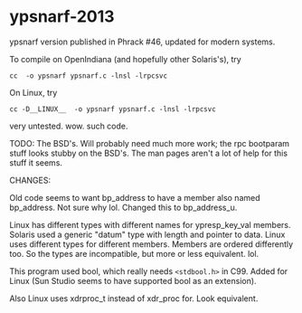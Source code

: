 ypsnarf-2013
============

ypsnarf version published in Phrack #46, updated for modern systems.

To compile on OpenIndiana (and hopefully other Solaris's), try

    cc  -o ypsnarf ypsnarf.c -lnsl -lrpcsvc

On Linux, try 

    cc -D__LINUX__  -o ypsnarf ypsnarf.c -lnsl -lrpcsvc

very untested. wow. such code.

TODO: The BSD's. Will probably need much more work; the rpc bootparam stuff looks
stubby on the BSD's. The man pages aren't a lot of help for this stuff it seems.

CHANGES:

Old code seems to want bp_address to have a member also named bp_address. Not sure why lol.
Changed this to bp_address_u.

Linux has different types with different names for ypresp_key_val members.
Solaris used a generic "datum" type with length and pointer to data. Linux
uses different types for different members. Members are ordered differently
too. So the types are incompatible, but more or less equivalent. lol.

This program used bool, which really needs `<stdbool.h>` in C99. Added for
Linux (Sun Studio seems to have supported bool as an extension).

Also Linux uses xdrproc_t instead of xdr_proc for. Look equivalent.
